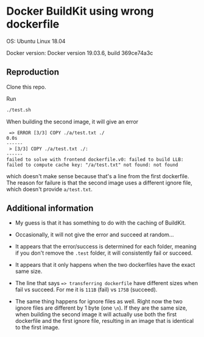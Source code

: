 # Docker BuildKit using wrong dockerfile

OS: Ubuntu Linux 18.04

Docker version: Docker version 19.03.6, build 369ce74a3c

## Reproduction

Clone this repo.

Run

```bash
./test.sh
```

When building the second image, it will give an error

```
 => ERROR [3/3] COPY ./a/test.txt ./                                                                                                                                                             0.0s
------
 > [3/3] COPY ./a/test.txt ./:
------
failed to solve with frontend dockerfile.v0: failed to build LLB: failed to compute cache key: "/a/test.txt" not found: not found
```

which doesn't make sense because that's a line from the first dockerfile.
The reason for failure is that the second image uses a different ignore file, which doesn't provide `a/test.txt`.

## Additional information

* My guess is that it has something to do with the caching of BuildKit.

* Occasionally, it will not give the error and succeed at random...

* It appears that the error/success is determined for each folder, meaning if you don't remove the `.test` folder,
  it will consistently fail or succeed.

* It appears that it only happens when the two dockerfiles have the exact same size.

* The line that says `=> transferring dockerfile` have different sizes when fail vs succeed.
  For me it is `111B` (fail) vs `175B` (succeed).

* The same thing happens for ignore files as well. Right now the two ignore files are different by 1 byte (one `\n`).
  If they are the same size, when building the second image it will actually use both the first dockerfile and the first ignore file,
  resulting in an image that is identical to the first image.
